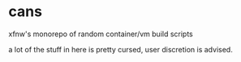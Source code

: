 # cans

xfnw's monorepo of random container/vm build scripts

a lot of the stuff in here is pretty cursed, user
discretion is advised.

